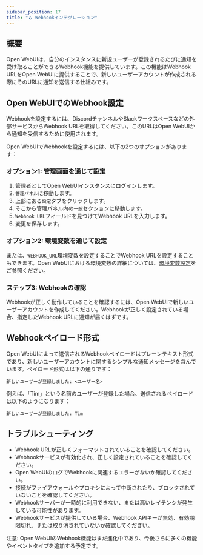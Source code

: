 ```yaml
---
sidebar_position: 17
title: "🪝 Webhookインテグレーション"
---
```


概要
--------

Open WebUIは、自分のインスタンスに新規ユーザーが登録されるたびに通知を受け取ることができるWebhook機能を提供しています。この機能はWebhook URLをOpen WebUIに提供することで、新しいユーザーアカウントが作成される際にそのURLに通知を送信する仕組みです。

Open WebUIでのWebhook設定
---------------------------------

Webhookを設定するには、DiscordチャンネルやSlackワークスペースなどの外部サービスからWebhook URLを取得してください。このURLはOpen WebUIから通知を受信するために使用されます。

Open WebUIでWebhookを設定するには、以下の2つのオプションがあります：

### オプション1: 管理画面を通じて設定

1. 管理者としてOpen WebUIインスタンスにログインします。
2. `管理パネル`に移動します。
3. 上部にある`設定`タブをクリックします。
4. そこから管理パネル内の`一般`セクションに移動します。
5. `Webhook URL`フィールドを見つけてWebhook URLを入力します。
6. 変更を保存します。

### オプション2: 環境変数を通じて設定

または、`WEBHOOK_URL`環境変数を設定することでWebhook URLを設定することもできます。Open WebUIにおける環境変数の詳細については、[環境変数設定](https://docs.openwebui.com/getting-started/env-configuration/#webhook_url)をご参照ください。

### ステップ3: Webhookの確認

Webhookが正しく動作していることを確認するには、Open WebUIで新しいユーザーアカウントを作成してください。Webhookが正しく設定されている場合、指定したWebhook URLに通知が届くはずです。

Webhookペイロード形式
----------------------

Open WebUIによって送信されるWebhookペイロードはプレーンテキスト形式であり、新しいユーザーアカウントに関するシンプルな通知メッセージを含んでいます。ペイロード形式は以下の通りです：

```
新しいユーザーが登録しました: <ユーザー名>
```

例えば、「Tim」という名前のユーザーが登録した場合、送信されるペイロードは以下のようになります：

```
新しいユーザーが登録しました: Tim
```

トラブルシューティング
--------------

* Webhook URLが正しくフォーマットされていることを確認してください。
* Webhookサービスが有効化され、正しく設定されていることを確認してください。
* Open WebUIのログでWebhookに関連するエラーがないか確認してください。
* 接続がファイアウォールやプロキシによって中断されたり、ブロックされていないことを確認してください。
* Webhookサーバーが一時的に利用できない、または高いレイテンシが発生している可能性があります。
* Webhookサービスが提供している場合、Webhook APIキーが無効、有効期限切れ、または取り消されていないか確認してください。

注意: Open WebUIのWebhook機能はまだ進化中であり、今後さらに多くの機能やイベントタイプを追加する予定です。
